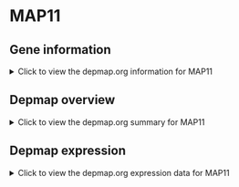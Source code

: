 <h1>MAP11</h1>

<h2>Gene information</h2>
<details>
  <summary>Click to view the depmap.org information for MAP11</summary>
  <iframe src="https://depmap.org/portal/gene/MAP11?tab=about" style="border:none;width:100%;height:800px"></iframe>
</details>

<h2>Depmap overview</h2>
<details>
  <summary>Click to view the depmap.org summary for MAP11</summary>
  <iframe src="https://depmap.org/portal/gene/MAP11?tab=overview" style="border:none;width:100%;height:800px"></iframe>
</details>

<h2>Depmap expression</h2>
<details>
  <summary>Click to view the depmap.org expression data for MAP11</summary>
  <iframe src="https://depmap.org/portal/gene/MAP11?tab=characterization" style="border:none;width:100%;height:800px"></iframe>
</details>


<!--
<h2>Reactome Pathway diagram</h2>
PNAME
-->


